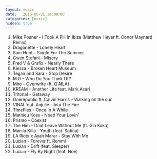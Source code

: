 ```yaml
---
layout: music
date:   2016-06-01 14:00:00
categories: [music]
hidden: true
---
```

1. Mike Posner - I Took A Pill In Ibiza (Matthew Heyer ft. Conor Maynard Remix)
2. Dragonette - Lonely Heart
3. Sam Hunt - Single For The Summer
4. Gwen Stefani - Misery
5. Fred V & Grafix - Nearly There
6. Kiesza - Broken Heart Museum
7. Tegan and Sara - Stop Desire
8. M.O - Who Do You Think Of?
9. Miro - Overwrite (ft. Q'AILA)
10. KREAM - Another Life feat. Mark Asari
11. Tritonal - Getaway
12. Onerepublic ft. Calvin Harris - Walking on the sun
13. VINAI feat. Anjulie - Into The Fire
14. Timeflies - Once In A While
15. Mathieu Koss - Need Your Lovin'
16. Prismo - Coexist
17. The Him - Dont Leave Without Me (ft. Gia Koka)
18. Manila Killa - Youth (feat. Satica)
19. LA Riots x Ayah Marar - Stay With Me
20. Lucian - Forever ft. Remmi
21. Lucian - Drift (feat. Sleeper)
22. Lucian - Fly By Night (feat. Noé)